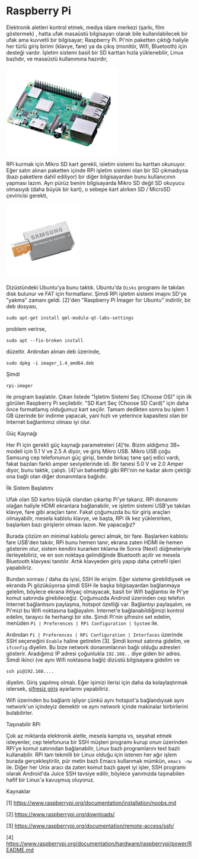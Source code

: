 # Raspberry Pi

Elektronik aletleri kontrol etmek, medya idare merkezi (şarkı, film
göstermek) , hatta ufak masaüstü bilgisayarı olarak bile
kullanılabilecek bir ufak ama kuvvetli bir bilgisayar; Raspberry
Pi. Pi'nin paketten çıktığı haliyle her türlü giriş birimi (klavye,
fare) ya da çıkış (monitör, Wifi, Bluetooth) için desteği
vardır. İşletim sistemi basit bir SD karttan hızla yüklenebilir, Linux
bazlıdır, ve masaüstü kullanımına hazırdır,

<img width="300" src="pi.png"/>

RPi kurmak için Mikro SD kart gerekli, isletim sistemi bu karttan
okunuyor. Eğer satın alınan paketten içinde RPi işletim sistemi olan
bir SD çıkmadıysa (bazı paketlere dahil ediliyor) bir diğer
bilgisayardan bunu kullanıcının yapması lazım. Ayrı pürüz benim
bilgisayarda Mikro SD değil SD okuyucu olmasıydı (daha büyük bir
kart), o sebepe kart alırken SD / MicroSD çeviricisi gerekti,

<img width="200" src="sd.jpg"/>

Dizüstündeki Ubuntu'ya bunu taktık. Ubuntu'da `Disks` programı ile
takılan disk bulunur ve FAT için formatlanır. Şimdi RPi işletim
sistemi imajını SD'ye "yakma" zamanı geldi. [2]'den "Raspberry Pi
İmager for Ubuntu" indirilir, bir deb dosyası,

```
sudo apt-get install qml-module-qt-labs-settings
```

problem verirse,

```
sudo apt --fix-broken install
```

düzeltir. Ardından alınan deb üzerinde,

```
sudo dpkg -i imager_1.4_amd64.deb
```

Şimdi

```
rpi-imager
```

ile program başlatılır. Çıkan listede "İşletim Sistemi Seç (Choose
OS)" için ilk görülen Raspberry Pi seçilebilir. "SD Kart Seç (Choose
SD Card)" için daha önce formatlamış olduğumuz kart seçilir. Tamam
dedikten sonra bu işlem 1 GB üzerinde bir indirme yapacak, yani hızlı
ve yeterince kapasitesi olan bir Internet bağlantımız olması iyi olur.

Güç Kaynağı

Her Pi için gerekli güç kaynağı parametreleri [4]'te. Bizim aldığımız
3B+ modeli için 5.1 V ve 2.5 A diyor, ve giriş Mikro USB. Mikro USB
çoğu Samsung cep telefonunun güç girişi, bende birkaç tane şarj edici
vardı, fakat bazıları farklı amper seviyelerinde idi. Bir tanesi 5.0 V
ve 2.0 Amper diyor, bunu taktık, çalıştı. [4]'un bahsettiği gibi
RPi'nin ne kadar akım çektiği ona bağlı olan diğer donanımlara
bağlıdır. 

İlk Sistem Başlatımı

Ufak olan SD kartını büyük olandan çıkartıp Pi'ye takarız. RPi
donanımı olağan haliyle HDMI ekranlara bağlanabilir, ve işletim
sistemi USB'ye takılan klavye, fare gibi araçları tanır. Fakat
çoğumuzda bu tür giriş araçları olmayabilir, mesela kablolu klavye, ve
başta, RPi ilk kez yüklenirken, başlarken bazı girişlerin olması
lazım. Ne yapacağız?

Burada çözüm en minimal kablolu gereci almak, bir fare. Başlarken
kablolu fare USB'den takılır, RPi bunu hemen tanır, ekrana zaten HDMI
ile hemen gösterim olur, sistem kendini kurarken tıklama ile Sonra
(Next) düğmeleriyle ilerleyebiliriz, ve en son noktaya gelindiğinde
Bluetooth açılir ve mesela Bluetooth klavyesi tanıtılır. Artık
klavyeden giriş yapıp daha çetrefil işleri yapabiliriz.

Bundan sonrası / daha da iyisi, SSH ile erişim.  Eğer sisteme
girebildiysek ve ekranda Pi gözüküyorsa şimdi SSH ile başka
bilgisayardan bağlanmaya gelelim, böylece ekrana ihtiyaç olmayacak,
basit bir Wifi bağlantısı ile Pi'ye komut satırında girebileceğiz.
Çoğumuzda Android üzerinden cep telefon Internet bağlantısını
paylaşma, hotspot özelliği var. Bağlantıyı paylaşalım, ve Pi'mizi bu
Wifi noktasına bağlayalım. İnternet'e bağlanabildiğimizi kontrol
edelim, tarayıcı ile herhangi bir site. Şimdi Pi'nin şifresini set
edelim, menüden `Pi | Preferences | RPi Configuration | System`
ile.

Ardından `Pi | Preferences | RPi Configuration | Interfaces` üzerinde
SSH seçeneğini `Enable` haline getirelim [3]. Şimdi komut satırına
gidelim, ve `ifconfig` diyelim. Bu bize network donanımlarının bağlı
olduğu adresleri gösterir. Aradığımız IP adresi çoğunlukla `192.168..`
diye giden bir adres. Simdi ikinci (ve aynı Wifi noktasına bağlı)
dizüstü bilgisayara gidelim ve

```
ssh pi@192.168.... 
```

diyelim. Giriş yapılmış olmalı. Eğer işimizi ilerisi için daha da
kolaylaştırmak istersek, [şifresiz giriş](../../2005/10/bir-makinaya-ssh-ile-sifresiz-giris.md)
ayarlarını yapabiliriz.

Wifi üzerinden bu bağlantı işliyor çünkü aynı hotspot'a bağlandıysak
aynı network'un içindeyiz demektir ve aynı network içinde makinalar
birbirlerini bulabilirler.

Taşınabilir RPi 

Çok az miktarda elektronik aletle, mesela kampta vs, seyahat etmek
isteyenler, cep telefonuna bir SSH müşteri programı kurup onun
üzerinden RPi'ye komut satırından bağlanabilir, Linux bazlı
programlarını text bazlı kullanabilir. RPi tam tekmilli bir Linux
olduğu için istenen her ağır işlem burada gerçekleştirilir, pür metin
bazlı Emacs kullanmak mümkün, `emacs -nw` ile. Diğer her Unix aracı da
zaten komut bazlı gayet iyi işler, SSH programı olarak Android'da
Juice SSH tavsiye edilir, böylece yanımızda taşınabilen hafif bir
Linux'a kavuşmuş oluyoruz.


Kaynaklar

[1] https://www.raspberrypi.org/documentation/installation/noobs.md

[2] https://www.raspberrypi.org/downloads/

[3] https://www.raspberrypi.org/documentation/remote-access/ssh/

[4] https://www.raspberrypi.org/documentation/hardware/raspberrypi/power/README.md